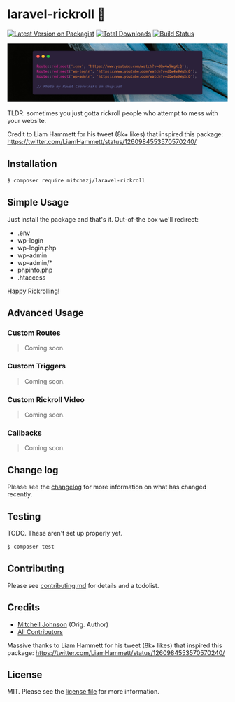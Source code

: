 # laravel-rickroll 🎤️

[![Latest Version on Packagist][ico-version]][link-packagist]
[![Total Downloads][ico-downloads]][link-downloads]
[![Build Status][ico-travis]][link-travis]

![laravel rickroll](carbon.png)

TLDR: sometimes you just gotta rickroll people who attempt to mess with your website.

Credit to Liam Hammett for his tweet (8k+ likes) that inspired this package: https://twitter.com/LiamHammett/status/1260984553570570240/

## Installation

```bash
$ composer require mitchazj/laravel-rickroll
```

## Simple Usage

Just install the package and that's it. Out-of-the box we'll redirect:

- .env
- wp-login
- wp-login.php
- wp-admin
- wp-admin/\*
- phpinfo.php
- .htaccess

Happy Rickrolling!

## Advanced Usage

### Custom Routes

> Coming soon.

### Custom Triggers

> Coming soon.

### Custom Rickroll Video

> Coming soon.

### Callbacks

> Coming soon.

## Change log

Please see the [changelog](changelog.md) for more information on what has changed recently.

## Testing

TODO. These aren't set up properly yet.

```bash
$ composer test
```

## Contributing

Please see [contributing.md](contributing.md) for details and a todolist.

## Credits

- [Mitchell Johnson][link-author] (Orig. Author)
- [All Contributors][link-contributors]

Massive thanks to Liam Hammett for his tweet (8k+ likes) that inspired this package: https://twitter.com/LiamHammett/status/1260984553570570240/

## License

MIT. Please see the [license file](license.md) for more information.

[ico-version]: https://img.shields.io/packagist/v/mitchazj/laravel-rickroll.svg?style=flat-square
[ico-downloads]: https://img.shields.io/packagist/dt/mitchazj/laravel-rickroll.svg?style=flat-square
[ico-travis]: https://img.shields.io/travis/mitchazj/laravel-rickroll/master.svg?style=flat-square
[link-packagist]: https://packagist.org/packages/mitchazj/laravel-rickroll
[link-downloads]: https://packagist.org/packages/mitchazj/laravel-rickroll
[link-travis]: https://travis-ci.org/mitchazj/laravel-rickroll
[link-styleci]: https://styleci.io/repos/12345678
[link-author]: https://github.com/mitchazj
[link-contributors]: ../../contributors
